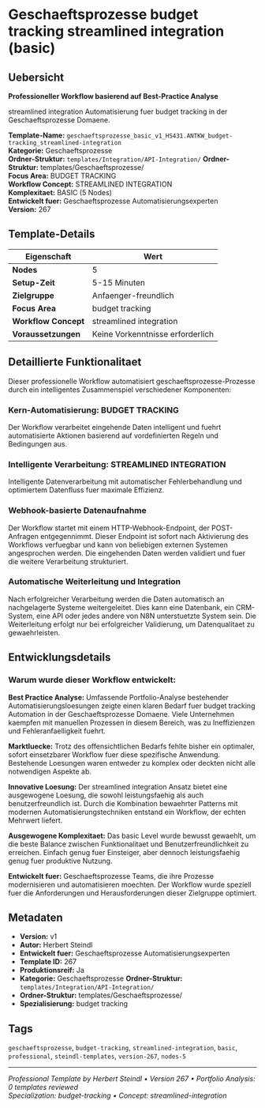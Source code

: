 # Geschaeftsprozesse budget tracking streamlined integration (basic)

## Uebersicht

**Professioneller Workflow basierend auf Best-Practice Analyse**

streamlined integration Automatisierung fuer budget tracking in der Geschaeftsprozesse Domaene.

**Template-Name:** `geschaeftsprozesse_basic_v1_HS431.ANTKW_budget-tracking_streamlined-integration`  
**Kategorie:** Geschaeftsprozesse  
**Ordner-Struktur:** `templates/Integration/API-Integration/`
**Ordner-Struktur:** templates/Geschaeftsprozesse/  
**Focus Area:** BUDGET TRACKING  
**Workflow Concept:** STREAMLINED INTEGRATION  
**Komplexitaet:** BASIC (5 Nodes)  
**Entwickelt fuer:** Geschaeftsprozesse Automatisierungsexperten  
**Version:** 267

## Template-Details

| **Eigenschaft** | **Wert** |
|------------------|----------|
| **Nodes** | 5 |
| **Setup-Zeit** | 5-15 Minuten |
| **Zielgruppe** | Anfaenger-freundlich |
| **Focus Area** | budget tracking |
| **Workflow Concept** | streamlined integration |
| **Voraussetzungen** | Keine Vorkenntnisse erforderlich |

## Detaillierte Funktionalitaet

Dieser professionelle Workflow automatisiert geschaeftsprozesse-Prozesse durch ein intelligentes Zusammenspiel verschiedener Komponenten:

### Kern-Automatisierung: BUDGET TRACKING
Der Workflow verarbeitet eingehende Daten intelligent und fuehrt automatisierte Aktionen basierend auf vordefinierten Regeln und Bedingungen aus.

### Intelligente Verarbeitung: STREAMLINED INTEGRATION
Intelligente Datenverarbeitung mit automatischer Fehlerbehandlung und optimiertem Datenfluss fuer maximale Effizienz.

### Webhook-basierte Datenaufnahme
Der Workflow startet mit einem HTTP-Webhook-Endpoint, der POST-Anfragen entgegennimmt. Dieser Endpoint ist sofort nach Aktivierung des Workflows verfuegbar und kann von beliebigen externen Systemen angesprochen werden. Die eingehenden Daten werden validiert und fuer die weitere Verarbeitung strukturiert.

### Automatische Weiterleitung und Integration
Nach erfolgreicher Verarbeitung werden die Daten automatisch an nachgelagerte Systeme weitergeleitet. Dies kann eine Datenbank, ein CRM-System, eine API oder jedes andere von N8N unterstuetzte System sein. Die Weiterleitung erfolgt nur bei erfolgreicher Validierung, um Datenqualitaet zu gewaehrleisten.





## Entwicklungsdetails

### Warum wurde dieser Workflow entwickelt:

**Best Practice Analyse:** Umfassende Portfolio-Analyse bestehender Automatisierungsloesungen zeigte einen klaren Bedarf fuer budget tracking Automation in der Geschaeftsprozesse Domaene. Viele Unternehmen kaempfen mit manuellen Prozessen in diesem Bereich, was zu Ineffizienzen und Fehleranfaelligkeit fuehrt.

**Marktluecke:** Trotz des offensichtlichen Bedarfs fehlte bisher ein optimaler, sofort einsetzbarer Workflow fuer diese spezifische Anwendung. Bestehende Loesungen waren entweder zu komplex oder deckten nicht alle notwendigen Aspekte ab.

**Innovative Loesung:** Der streamlined integration Ansatz bietet eine ausgewogene Loesung, die sowohl leistungsfaehig als auch benutzerfreundlich ist. Durch die Kombination bewaehrter Patterns mit modernen Automatisierungstechniken entstand ein Workflow, der echten Mehrwert liefert.

**Ausgewogene Komplexitaet:** Das basic Level wurde bewusst gewaehlt, um die beste Balance zwischen Funktionalitaet und Benutzerfreundlichkeit zu erreichen. Einfach genug fuer Einsteiger, aber dennoch leistungsfaehig genug fuer produktive Nutzung.

**Entwickelt fuer:** Geschaeftsprozesse Teams, die ihre Prozesse modernisieren und automatisieren moechten. Der Workflow wurde speziell fuer die Anforderungen und Herausforderungen dieser Zielgruppe optimiert.

## Metadaten

- **Version:** v1
- **Autor:** Herbert Steindl
- **Entwickelt fuer:** Geschaeftsprozesse Automatisierungsexperten
- **Template ID:** 267
- **Produktionsreif:** Ja
- **Kategorie:** Geschaeftsprozesse
**Ordner-Struktur:** `templates/Integration/API-Integration/`
- **Ordner-Struktur:** templates/Geschaeftsprozesse/
- **Spezialisierung:** budget tracking

## Tags

`geschaeftsprozesse`, `budget-tracking`, `streamlined-integration`, `basic`, `professional`, `steindl-templates`, `version-267`, `nodes-5`

---

*Professional Template by Herbert Steindl • Version 267 • Portfolio Analysis: 0 templates reviewed*  
*Specialization: budget-tracking • Concept: streamlined-integration*